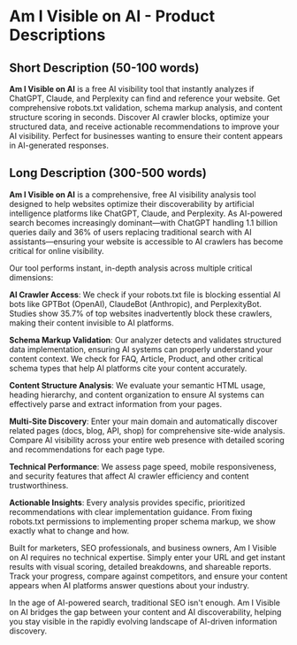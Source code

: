 # Am I Visible on AI - Product Descriptions

## Short Description (50-100 words)

**Am I Visible on AI** is a free AI visibility tool that instantly analyzes if ChatGPT, Claude, and Perplexity can find and reference your website. Get comprehensive robots.txt validation, schema markup analysis, and content structure scoring in seconds. Discover AI crawler blocks, optimize your structured data, and receive actionable recommendations to improve your AI visibility. Perfect for businesses wanting to ensure their content appears in AI-generated responses.

## Long Description (300-500 words)

**Am I Visible on AI** is a comprehensive, free AI visibility analysis tool designed to help websites optimize their discoverability by artificial intelligence platforms like ChatGPT, Claude, and Perplexity. As AI-powered search becomes increasingly dominant—with ChatGPT handling 1.1 billion queries daily and 36% of users replacing traditional search with AI assistants—ensuring your website is accessible to AI crawlers has become critical for online visibility.

Our tool performs instant, in-depth analysis across multiple critical dimensions:

**AI Crawler Access**: We check if your robots.txt file is blocking essential AI bots like GPTBot (OpenAI), ClaudeBot (Anthropic), and PerplexityBot. Studies show 35.7% of top websites inadvertently block these crawlers, making their content invisible to AI platforms.

**Schema Markup Validation**: Our analyzer detects and validates structured data implementation, ensuring AI systems can properly understand your content context. We check for FAQ, Article, Product, and other critical schema types that help AI platforms cite your content accurately.

**Content Structure Analysis**: We evaluate your semantic HTML usage, heading hierarchy, and content organization to ensure AI systems can effectively parse and extract information from your pages.

**Multi-Site Discovery**: Enter your main domain and automatically discover related pages (docs, blog, API, shop) for comprehensive site-wide analysis. Compare AI visibility across your entire web presence with detailed scoring and recommendations for each page type.

**Technical Performance**: We assess page speed, mobile responsiveness, and security features that affect AI crawler efficiency and content trustworthiness.

**Actionable Insights**: Every analysis provides specific, prioritized recommendations with clear implementation guidance. From fixing robots.txt permissions to implementing proper schema markup, we show exactly what to change and how.

Built for marketers, SEO professionals, and business owners, Am I Visible on AI requires no technical expertise. Simply enter your URL and get instant results with visual scoring, detailed breakdowns, and shareable reports. Track your progress, compare against competitors, and ensure your content appears when AI platforms answer questions about your industry.

In the age of AI-powered search, traditional SEO isn't enough. Am I Visible on AI bridges the gap between your content and AI discoverability, helping you stay visible in the rapidly evolving landscape of AI-driven information discovery.